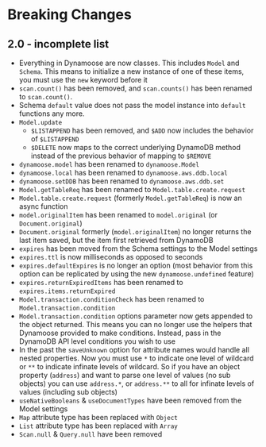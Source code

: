 # Breaking Changes

## 2.0 - incomplete list

- Everything in Dynamoose are now classes. This includes `Model` and `Schema`. This means to initialize a new instance of one of these items, you must use the `new` keyword before it
- `scan.count()` has been removed, and `scan.counts()` has been renamed to `scan.count()`.
- Schema `default` value does not pass the model instance into `default` functions any more.
- `Model.update`
	- `$LISTAPPEND` has been removed, and `$ADD` now includes the behavior of `$LISTAPPEND`
	- `$DELETE` now maps to the correct underlying DynamoDB method instead of the previous behavior of mapping to `$REMOVE`
- `dynamoose.model` has been renamed to `dynamoose.Model`
- `dynamoose.local` has been renamed to `dynamoose.aws.ddb.local`
- `dynamoose.setDDB` has been renamed to `dynamoose.aws.ddb.set`
- `Model.getTableReq` has been renamed to `Model.table.create.request`
- `Model.table.create.request` (formerly `Model.getTableReq`) is now an async function
- `model.originalItem` has been renamed to `model.original` (or `Document.original`)
- `Document.original` formerly (`model.originalItem`) no longer returns the last item saved, but the item first retrieved from DynamoDB
- `expires` has been moved from the Schema settings to the Model settings
- `expires.ttl` is now milliseconds as opposed to seconds
- `expires.defaultExpires` is no longer an option (most behavior from this option can be replicated by using the new `dynamoose.undefined` feature)
- `expires.returnExpiredItems` has been renamed to `expires.items.returnExpired`
- `Model.transaction.conditionCheck` has been renamed to `Model.transaction.condition`
- `Model.transaction.condition` options parameter now gets appended to the object returned. This means you can no longer use the helpers that Dynamoose provided to make conditions. Instead, pass in the DynamoDB API level conditions you wish to use
- In the past the `saveUnknown` option for attribute names would handle all nested properties. Now you must use `*` to indicate one level of wildcard or `**` to indicate infinate levels of wildcard. So if you have an object property (`address`) and want to parse one level of values (no sub objects) you can use `address.*`, or `address.**` to all for infinate levels of values (including sub objects)
- `useNativeBooleans` & `useDocumentTypes` have been removed from the Model settings
- `Map` attribute type has been replaced with `Object`
- `List` attribute type has been replaced with `Array`
- `Scan.null` & `Query.null` have been removed
